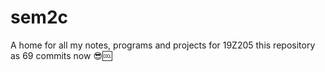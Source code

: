 # sem2c
A home for all my notes, programs and projects for 19Z205
this repository as 69 commits now 😎🆒
